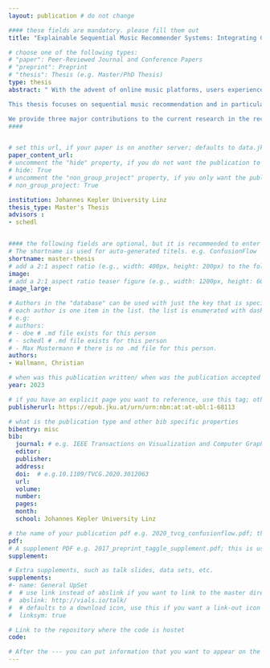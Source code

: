 ```yaml
---
layout: publication # do not change

#### these fields are mandatory. please fill them out
title: "Explainable Sequential Music Recommender Systems: Integrating Collaborative Filtering and Theories of Human Memory" # title of your publication 

# choose one of the following types:
# "paper": Peer-Reviewed Journal and Conference Papers
# "preprint": Preprint
# "thesis": Thesis (e.g. Master/PhD Thesis)
type: thesis
abstract: " With the advent of online music platforms, users experience an ever increasing volume of available music offers. As a consequence, users may feel overwhelmed. Recommender systems direct the attention of users to a small subset of music tracks that most likely match the taste of the users.

This thesis focuses on sequential music recommendation and in particular on session-completion, i.e., the task of recommending the remainder of a session given the knowledge of its initial segment. Music listening sessions often include repeated tracks. Research shows that modeling such individual relistening behavior with models of the human memory may be promising. In particular, Adaptive Control of Thought Rational (ACT-R) outperforms some strong baselines in session-completion. However, since recommender systems relying on ACT-R only can not make use of information encoded in the listening history of other users, these are unable to recommend novel tracks to users. In contrast, the main approach to recommender systems, collaborative filtering (CF), bases recommendations on listening histories of other similar users rather than on individual relistening behavior. CF-based recommender systems may recommend novel items, but their recommendations often lack explainability. A combination of CF and ACT-R may lead to novel and explainable recommendations combining individual relistening and listening behavior of other users. However, no prior research combining CF and ACT-R exists. To close this research gap, this thesis proposes several hybrid algorithms that integrate CF with ACT-R.

We provide three major contributions to the current research in the recommender system domain. First, we develop several new algorithms that combine ACT-R with CF for the task of session-completion. Second, we provide an extensive analysis of the performance of these algorithms on the large LFM-2b dataset of Last.fm listening histories, in comparison with well-established baselines and state-of-the-art models for the task of music session-completion. Performance is measured in terms of accuracy and beyond-accuracy metrics such as novelty, diversity, and popularity miscalibration of recommendations. In particular, we empirically identify for each beyond-accuracy metric an algorithm that performs best for it. Third, we demonstrate how some of the proposed algorithms can be used to explain music recommendations. Since each component of the memory module of ACT-R is designed to model a different aspect of human memory, the recommendations provided by the proposed algorithms are explainable. Additionally, we show how the explanations can be beneficial for users, platform providers, and producers."
####


# set this url, if your paper is on another server; defaults to data.jku-vds-lab.at
paper_content_url: 
# uncomment the "hide" property, if you do not want the publication to be displayed on the website (usually you don't need this)
# hide: True
# uncomment the "non_group_project" property, if you only want the publication to be displayed on your personal page (i.e. publications where you contributed, but does not have anything to do with the Vis Group e.g. Master Thesis,...)
# non_group_project: True

institution: Johannes Kepler University Linz 
thesis_type: Master's Thesis
advisors : 
- schedl


#### the following fields are optional, but it is recommended to enter as much information as possible
# The shortname is used for auto-generated titels. e.g. ConfusionFlow
shortname: master-thesis
# add a 2:1 aspect ratio (e.g., width: 400px, height: 200px) to the folder /assets/images/papers/ e.g. 2020_tvcg_confusionflow.png
image: 
# add a 2:1 aspect ratio teaser figure (e.g., width: 1200px, height: 600px) to the folder /assets/images/papers/ e.g. 2020_tvcg_confusionflow_teaser.png
image_large: 

# Authors in the "database" can be used with just the key that is specified in the corresponding .md file (usually it is the lastname in lower case e.g. doe). Authors that do not have an individual page here should be stated with their full name (e.g. John Doe)
# each author is one item in the list. the list is enumerated with dashes ("-")
# e.g:
# authors:
# - doe # .md file exists for this person
# - schedl # .md file exists for this person
# - Max Mustermann # there is no .md file for this person.
authors:
- Wallmann, Christian

# when was this publication written/ when was the publication accepted (e.g. 2020)
year: 2023

# if you have an explicit page you want to reference, use this tag; otherwise it will be generated from your doi
publisherurl: https://epub.jku.at/urn/urn:nbn:at:at-ubl:1-68113

# what is the publication type and other bib specific properties
bibentry: misc
bib:
  journal: # e.g. IEEE Transactions on Visualization and Computer Graphics (to appear)
  editor: 
  publisher: 
  address: 
  doi: 	# e.g.10.1109/TVCG.2020.3012063
  url: 
  volume: 
  number: 
  pages: 
  month:
  school: Johannes Kepler University Linz 

# the name of your publication pdf e.g. 2020_tvcg_confusionflow.pdf; this is usually uploaded to the caleydo aws server
pdf: 
# A supplement PDF e.g. 2017_preprint_taggle_supplement.pdf; this is usually uploaded to the caleydo aws server
supplement: 

# Extra supplements, such as talk slides, data sets, etc.
supplements:
#- name: General UpSet
#  # use link instead of abslink if you want to link to the master directory
#  abslink: http://vials.io/talk/
#  # defaults to a download icon, use this if you want a link-out icon
#  linksym: true

# Link to the repository where the code is hostet
code:

# After the --- you can put information that you want to appear on the website using markdown formatting or HTML. A good example are acknowledgements, extra references, an erratum, etc.
---
```





